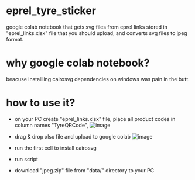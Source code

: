 # eprel_tyre_sticker
google colab notebook that gets svg files from eprel links stored in "eprel_links.xlsx" file that you should upload, and converts svg files to jpeg format.

# why google colab notebook?
beacuse installling cairosvg dependencies on windows was pain in the butt.

# how to use it?
* on your PC create "eprel_links.xlsx" file, place all product codes in column names "TyreQRCode", 
![image](https://github.com/MarkoNovi/eprel_tyre_sticker/assets/76423352/68dce67f-e1c1-40ea-8b79-68fb6da8523d)

* drag & drop xlsx file and upload to google colab
![image](https://github.com/MarkoNovi/eprel_tyre_sticker/assets/76423352/a3951bd3-8061-46bc-9475-a1cfbd22ffa0)

* run the first cell to install cairosvg
* run script
* download "jpeg.zip" file from "data/" directory to your PC

